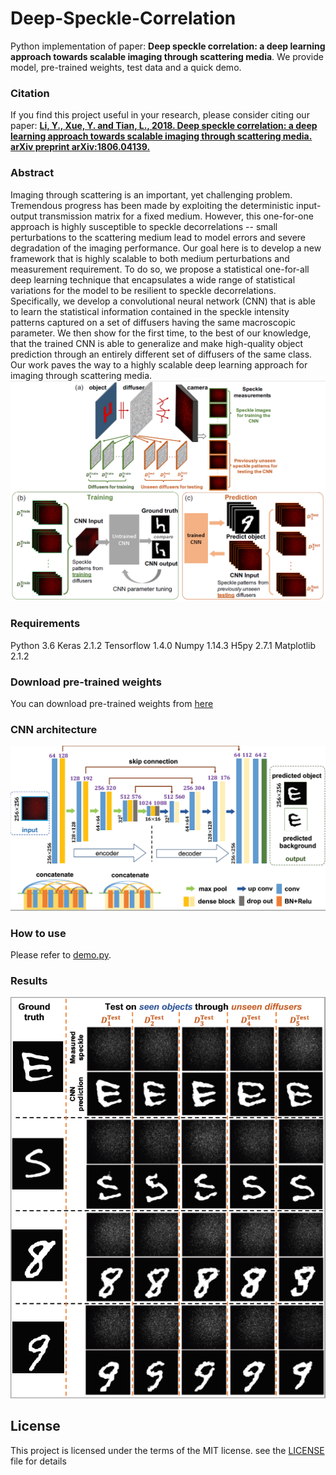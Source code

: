 # Deep-Speckle-Correlation
Python implementation of paper: **Deep speckle correlation: a deep learning approach towards scalable imaging through scattering media**. We provide model, pre-trained weights, test data and a quick demo.



### Citation
If you find this project useful in your research, please consider citing our paper:
[**Li, Y., Xue, Y. and Tian, L., 2018. Deep speckle correlation: a deep learning approach towards scalable imaging through scattering media. arXiv preprint arXiv:1806.04139.**](https://arxiv.org/abs/1806.04139)



### Abstract
Imaging through scattering is an important, yet challenging problem. Tremendous progress has been made by exploiting the deterministic input-output transmission matrix for a fixed medium. However, this one-for-one approach is highly susceptible to speckle decorrelations -- small perturbations to the scattering medium lead to model errors and severe degradation of the imaging performance. Our goal here is to develop a new framework that is highly scalable to both medium perturbations and measurement requirement.  To do so, we propose a statistical one-for-all deep learning technique that encapsulates a wide range of statistical variations for the model to be resilient to speckle decorrelations. Specifically, we develop a convolutional neural network (CNN) that is able to learn the statistical information contained in the speckle intensity patterns captured on a set of diffusers having the same macroscopic parameter. We then show for the first time, to the best of our knowledge, that the trained CNN is able to generalize and make high-quality object prediction through an entirely different set of  diffusers of the same class. Our work paves the way to a highly scalable deep learning approach for imaging through scattering media. 
![Alt Text](/images/img1.png)



### Requirements
Python 3.6
Keras 2.1.2
Tensorflow 1.4.0
Numpy 1.14.3
H5py 2.7.1
Matplotlib 2.1.2



### Download pre-trained weights
You can download pre-trained weights from [here](https://www.dropbox.com/s/e1qcrv9o3i0h8z3/pretrained_weights.hdf5?dl=0)



### CNN architecture
![Alt Text](/images/img2.png)



### How to use
Please refer to [demo.py](demo.py).



### Results
![Alt Text](/images/img3.png)



## License
This project is licensed under the terms of the MIT license. see the [LICENSE](LICENSE) file for details
